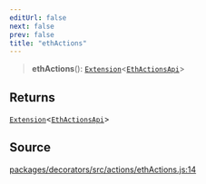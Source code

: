 ```yaml
---
editUrl: false
next: false
prev: false
title: "ethActions"
---
```


> **ethActions**(): [`Extension`](/reference/tevm/base-client/type-aliases/extension/)\<[`EthActionsApi`](/reference/tevm/decorators/type-aliases/ethactionsapi/)\>

## Returns

[`Extension`](/reference/tevm/base-client/type-aliases/extension/)\<[`EthActionsApi`](/reference/tevm/decorators/type-aliases/ethactionsapi/)\>

## Source

[packages/decorators/src/actions/ethActions.js:14](https://github.com/evmts/tevm-monorepo/blob/main/packages/decorators/src/actions/ethActions.js#L14)
